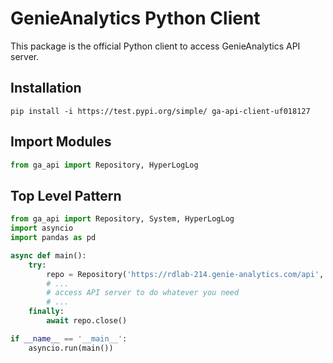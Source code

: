 # GenieAnalytics Python Client

This package is the official Python client to access GenieAnalytics API server.

## Installation

```
pip install -i https://test.pypi.org/simple/ ga-api-client-uf018127
```

## Import Modules

```python
from ga_api import Repository, HyperLogLog
```

## Top Level Pattern

```python
from ga_api import Repository, System, HyperLogLog
import asyncio
import pandas as pd

async def main():
    try:
        repo = Repository('https://rdlab-214.genie-analytics.com/api', 'api', 'default', 'api123!@#')
        # ...
        # access API server to do whatever you need
        # ...
    finally:
        await repo.close()

if __name__ == '__main__':
    asyncio.run(main())
```
